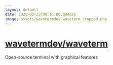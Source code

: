 ```yaml
---
layout: default
date: 2025-02-22T08:15:00.344555
image: assets/wavetermdev_waveterm_cropped.png
---
```


# [wavetermdev/waveterm](https://github.com/wavetermdev/waveterm)

Open-source terminal with graphical features

